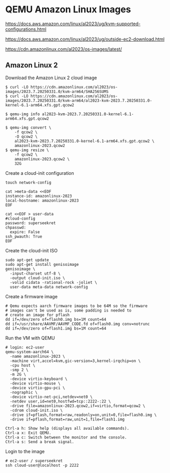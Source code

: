 # QEMU Amazon Linux Images

https://docs.aws.amazon.com/linux/al2023/ug/kvm-supported-configurations.html

https://docs.aws.amazon.com/linux/al2023/ug/outside-ec2-download.html

https://cdn.amazonlinux.com/al2023/os-images/latest/

## Amazon Linux 2

Download the Amazon Linux 2 cloud image

```
$ curl -LO https://cdn.amazonlinux.com/al2023/os-images/2023.7.20250331.0/kvm-arm64/SHA256SUMS
$ curl -LO https://cdn.amazonlinux.com/al2023/os-images/2023.7.20250331.0/kvm-arm64/al2023-kvm-2023.7.20250331.0-kernel-6.1-arm64.xfs.gpt.qcow2

$ qemu-img info al2023-kvm-2023.7.20250331.0-kernel-6.1-arm64.xfs.gpt.qcow2

$ qemu-img convert \
    -f qcow2 \
    -O qcow2 \
    al2023-kvm-2023.7.20250331.0-kernel-6.1-arm64.xfs.gpt.qcow2 \
    amazonlinux-2023.qcow2
$ qemu-img resize \
    -f qcow2 \
    amazonlinux-2023.qcow2 \
    32G
```

Create a cloud-init configuration

```
touch network-config

cat >meta-data <<EOF
instance-id: amazonlinux-2023
local-hostname: amazonlinux-2023
EOF

cat <<EOF > user-data
#cloud-config
password: superseekret
chpasswd:
  expire: False
ssh_pwauth: True
EOF
```

Create the cloud-init ISO

```
sudo apt-get update
sudo apt-get install genisoimage
genisoimage \
  -input-charset utf-8 \
  -output cloud-init.iso \
  -volid cidata -rational-rock -joliet \
  user-data meta-data network-config
```

Create a firmware image

```
# Qemu expects aarch firmware images to be 64M so the firmware
# images can't be used as is, some padding is needed to
# create an image for pflash
dd if=/dev/zero of=flash0.img bs=1M count=64
dd if=/usr/share/AAVMF/AAVMF_CODE.fd of=flash0.img conv=notrunc
dd if=/dev/zero of=flash1.img bs=1M count=64
```

Run the VM with QEMU

```
# login: ec2-user
qemu-system-aarch64 \
  -name amazonlinux-2023 \
  -machine virt,accel=kvm,gic-version=3,kernel-irqchip=on \
  -cpu host \
  -smp 2 \
  -m 2G \
  -device virtio-keyboard \
  -device virtio-mouse \
  -device virtio-gpu-pci \
  -nographic \
  -device virtio-net-pci,netdev=net0 \
  -netdev user,id=net0,hostfwd=tcp::2222-:22 \
  -drive file=amazonlinux-2023.qcow2,if=virtio,format=qcow2 \
  -cdrom cloud-init.iso \
  -drive if=pflash,format=raw,readonly=on,unit=0,file=flash0.img \
  -drive if=pflash,format=raw,unit=1,file=flash1.img

Ctrl-a h: Show help (displays all available commands).
Ctrl-a x: Exit QEMU.
Ctrl-a c: Switch between the monitor and the console.
Ctrl-a s: Send a break signal.
```

Login to the image

```
# ec2-user / superseekret
ssh cloud-user@localhost -p 2222
```
